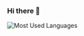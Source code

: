 ### Hi there 👋

![Most Used Languages](https://github-readme-stats-one-bice.vercel.app/api?username=defnngj&show_icons=true&count_private=true&role=OWNER,ORGANIZATION_MEMBER,COLLABORATOR&line_height=29&theme=bright&layout=compact)

<!--
**defnngj/defnngj** is a ✨ _special_ ✨ repository because its `README.md` (this file) appears on your GitHub profile.

Here are some ideas to get you started:

- 🔭 I’m currently working on ...
- 🌱 I’m currently learning ...
- 👯 I’m looking to collaborate on ...
- 🤔 I’m looking for help with ...
- 💬 Ask me about ...
- 📫 How to reach me: ...
- 😄 Pronouns: ...
- ⚡ Fun fact: ...
-->
